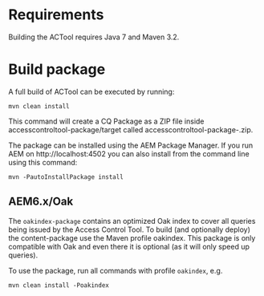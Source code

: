 # Requirements

Building the ACTool requires Java 7 and Maven 3.2.

# Build package

A full build of ACTool can be executed by running:

```
mvn clean install
```

This command will create a CQ Package as a ZIP file inside accesscontroltool-package/target called accesscontroltool-package-<VERSION>.zip.

The package can be installed using the AEM Package Manager.
If you run AEM on http://localhost:4502 you can also install from the command line using this command:

```
mvn -PautoInstallPackage install
```

## AEM6.x/Oak

The `oakindex-package` contains an optimized Oak index to cover all queries being issued by the Access Control Tool. To build (and optionally deploy) the content-package use the Maven profile oakindex. This package is only compatible with Oak and even there it is optional (as it will only speed up queries).

To use the package, run all commands with profile `oakindex`, e.g.
 ```
mvn clean install -Poakindex
 ```

